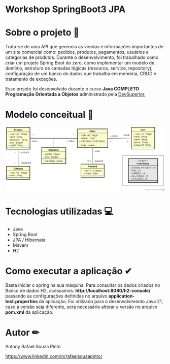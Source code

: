 # Workshop SpringBoot3 JPA

# Sobre o projeto 🚀
Trata-se de uma API que gerencia as vendas e informações importantes de um site comercial como: pedidos, produtos, pagamentos, usuários e categorias de produtos.
Durante o desenvolvimento, foi trabalhado como criar um projeto Spring Boot do zero, como implementar um modelo de domínio, estrutura de camadas lógicas (resource, service, repository), configuração de um banco de dados que trabalha em memória, CRUD e tratamento de exceções.

Esse projeto foi desenvolvido durante o curso **Java COMPLETO Programação Orientada a Objetos** administrado pela [DevSuperior.](https://devsuperior.com.br "Site da DevSuperior")

# Modelo conceitual 📝
![Modelo Conceitual](https://github.com/rafaelsouzapinto/Workshop-springboot3-jpa/blob/main/imgs/modelo-conceitual.png)

# Tecnologias utilizadas 💻
- Java
- Spring Boot
- JPA / Hibernate
- Mavem
- H2
  
# Como executar a aplicação ✔
Basta iniciar o spring na sua máquina.
Para consultar os dados criados no Banco de dados H2, acessamos: **http://localhost:8080/h2-console/** passando as configurações definidas no arquivo **application-test.properties** da aplicação.
Foi utilizado para o desenvolvimento Java 21, caso a versão seja diferente, será necessário alterar a versão no arquivo **pom.xml** da aplicação.

# Autor ✏
Antony Rafael Souza Pinto

https://www.linkedin.com/in/rafaelsouzapinto/

